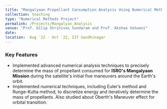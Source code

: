 ```yaml
---
title: "Mangalyaan Propellant Consumption Analysis Using Numerical Methods"
collection: teaching
type: "Numerical Methods Project"
permalink: /Projects/Mangalyan_Analysis
venue: "Prof. Dilip Shrinivas Sundaram and Prof. Akshaa Vatwani"
date:
location:  Aug '22 - Oct '22, IIT Gandhinagar
---
```




### Key Features 
* Implemented advanced numerical analysis techniques to precisely determine the mass of propellant consumed for **ISRO's Mangalyaan Mission** during the satellite's initial five maneuvers around the Earth's orbit.
* Implemented numerical techniques, including Euler’s method and Runge-Kutta method, to discretize energy and iteratively determine the mass of propellants. Also studied about Oberth's Maneuver effect for orbital transition.

<!--Heading 1
======

Heading 2
======

Heading 3
======
-->
